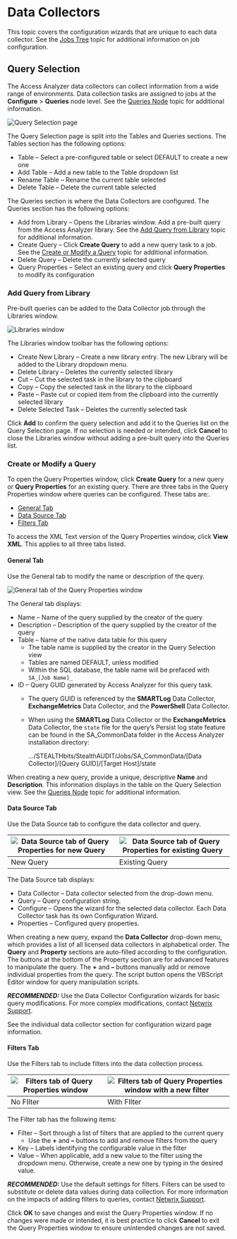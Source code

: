 # Data Collectors

This topic covers the configuration wizards that are unique to each data collector. See the [Jobs Tree](/docs/accessanalyzer/enterpriseauditor/admin/jobs/overview.md) topic for additional information on job configuration.

## Query Selection

The Access Analyzer data collectors can collect information from a wide range of environments. Data collection tasks are assigned to jobs at the __Configure__ > __Queries__ node level. See the [Queries Node](/docs/accessanalyzer/enterpriseauditor/admin/jobs/job/configure/queries.md) topic for additional information.

![Query Selection page](/img/product_docs/accessanalyzer/enterpriseauditor/admin/datacollector/queryselection.webp)

The Query Selection page is split into the Tables and Queries sections. The Tables section has the following options:

- Table – Select a pre-configured table or select DEFAULT to create a new one
- Add Table – Add a new table to the Table dropdown list
- Rename Table – Rename the current table selected
- Delete Table – Delete the current table selected

The Queries section is where the Data Collectors are configured. The Queries section has the following options:

- Add from Library – Opens the Libraries window. Add a pre-built query from the Access Analyzer library. See the [Add Query from Library](#add-query-from-library) topic for additional information.
- Create Query – Click __Create Query__ to add a new query task to a job. See the [Create or Modify a Query](#create-or-modify-a-query) topic for additional information.
- Delete Query – Delete the currently selected query
- Query Properties – Select an existing query and click __Query Properties__ to modify its configuration

### Add Query from Library

Pre-built queries can be added to the Data Collector job through the Libraries window.

![Libraries window](/img/product_docs/accessanalyzer/enterpriseauditor/admin/datacollector/addqueryfromlibrary.webp)

The Libraries window toolbar has the following options:

- Create New Library – Create a new library entry. The new Library will be added to the Library dropdown menu.
- Delete Library – Deletes the currently selected library
- Cut – Cut the selected task in the library to the clipboard
- Copy – Copy the selected task in the library to the clipboard
- Paste – Paste cut or copied item from the clipboard into the currently selected library
- Delete Selected Task – Deletes the currently selected task

Click __Add__ to confirm the query selection and add it to the Queries list on the Query Selection page. If no selection is needed or intended, click __Cancel__ to close the Libraries window without adding a pre-built query into the Queries list.

### Create or Modify a Query

To open the Query Properties window, click __Create Query__ for a new query or __Query Properties__ for an existing query. There are three tabs in the Query Properties window where queries can be configured. These tabs are:.

- [General Tab](#general-tab)
- [Data Source Tab](#data-source-tab)
- [Filters Tab](#filters-tab)

To access the XML Text version of the Query Properties window, click __View XML__. This applies to all three tabs listed.

#### General Tab

Use the General tab to modify the name or description of the query.

![General tab of the Query Properties window](/img/product_docs/accessanalyzer/enterpriseauditor/admin/datacollector/querypropertiesgeneral.webp)

The General tab displays:

- Name – Name of the query supplied by the creator of the query
- Description – Description of the query supplied by the creator of the query
- Table – Name of the native data table for this query
  - The table name is supplied by the creator in the Query Selection view
  - Tables are named DEFAULT, unless modified
  - Within the SQL database, the table name will be prefaced with ```SA_[Job Name]_```
- ID – Query GUID generated by Access Analyzer for this query task.
  - The query GUID is referenced by the __SMARTLog__ Data Collector, __ExchangeMetrics__ Data Collector, and the __PowerShell__ Data Collector.
  - When using the __SMARTLog__ Data Collector or the __ExchangeMetrics__ Data Collector, the ```state``` file for the query’s Persist log state feature can be found in the SA_CommonData folder in the Access Analyzer installation directory:

    …/STEALTHbits/StealthAUDIT/Jobs/SA_CommonData/[Data Collector]/[Query GUID]/[Target Host]/state

When creating a new query, provide a unique, descriptive __Name__ and __Description__. This information displays in the table on the Query Selection view. See the [Queries Node](/docs/accessanalyzer/enterpriseauditor/admin/jobs/job/configure/queries.md) topic for additional information.

#### Data Source Tab

Use the Data Source tab to configure the data collector and query.

| ![Data Source tab of Query Properties for new Query](/img/product_docs/accessanalyzer/enterpriseauditor/admin/datacollector/querypropertiesdatasourcenew.webp) | ![Data Source tab of Query Properties for existing Query](/img/product_docs/accessanalyzer/enterpriseauditor/admin/datacollector/querypropertiesdatasourceexisting.webp) |
| --- | --- |
| New Query | Existing Query |

The Data Source tab displays:

- Data Collector – Data collector selected from the drop-down menu.
- Query – Query configuration string.
- Configure – Opens the wizard for the selected data collector. Each Data Collector task has its own Configuration Wizard.
- Properties – Configured query properties.

When creating a new query, expand the __Data Collector__ drop-down menu, which provides a list of all licensed data collectors in alphabetical order. The __Query__ and __Property__ sections are auto-filled according to the configuration. The buttons at the bottom of the Property section are for advanced features to manipulate the query. The __+__ and __–__ buttons manually add or remove individual properties from the query. The script button opens the VBScript Editor window for query manipulation scripts.

___RECOMMENDED:___ Use the Data Collector Configuration wizards for basic query modifications. For more complex modifications, contact [Netwrix Support](https://www.netwrix.com/support.html).

See the individual data collector section for configuration wizard page information.

#### Filters Tab

Use the Filters tab to include filters into the data collection process.

| ![Filters tab of Query Properties window](/img/product_docs/accessanalyzer/enterpriseauditor/admin/datacollector/querypropertiesdatafilters.webp) | ![Filters tab of Query Properties window with a new filter](/img/product_docs/accessanalyzer/enterpriseauditor/admin/datacollector/querypropertiesdatafilterswithfilter.webp) |
| --- | --- |
| No FIlter | With FIlter |

The Filter tab has the following items:

- Filter – Sort through a list of filters that are applied to the current query
  - Use the __+__ and __–__ buttons to add and remove filters from the query
- Key – Labels identifying the configurable value in the filter
- Value – When applicable, add a new value to the filter using the dropdown menu. Otherwise, create a new one by typing in the desired value.

___RECOMMENDED:___ Use the default settings for filters. Filters can be used to substitute or delete data values during data collection. For more information on the impacts of adding filters to queries, contact [Netwrix Support](https://www.netwrix.com/support.html).

Click __OK__ to save changes and exist the Query Properties window. If no changes were made or intended, it is best practice to click __Cancel__ to exit the Query Properties window to ensure unintended changes are not saved.
